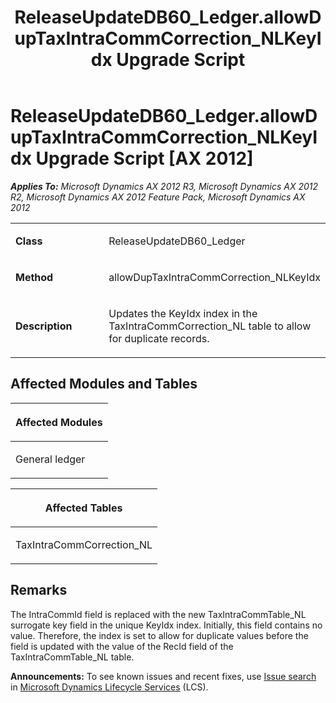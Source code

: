 ﻿---
title: ReleaseUpdateDB60_Ledger.allowDupTaxIntraCommCorrection_NLKeyIdx Upgrade Script
TOCTitle: ReleaseUpdateDB60_Ledger.allowDupTaxIntraCommCorrection_NLKeyIdx Upgrade Script
ms:assetid: 29038f4a-9e80-2e97-7de7-c6bb95c88d65
ms:mtpsurl: https://msdn.microsoft.com/en-us/library/JJ735887(v=AX.60)
ms:contentKeyID: 49707305
ms.date: 05/18/2015
mtps_version: v=AX.60
---

# ReleaseUpdateDB60\_Ledger.allowDupTaxIntraCommCorrection\_NLKeyIdx Upgrade Script [AX 2012]


_**Applies To:** Microsoft Dynamics AX 2012 R3, Microsoft Dynamics AX 2012 R2, Microsoft Dynamics AX 2012 Feature Pack, Microsoft Dynamics AX 2012_

<table>
<colgroup>
<col style="width: 50%" />
<col style="width: 50%" />
</colgroup>
<tbody>
<tr class="odd">
<td><p><strong>Class</strong></p></td>
<td><p>ReleaseUpdateDB60_Ledger</p></td>
</tr>
<tr class="even">
<td><p><strong>Method</strong></p></td>
<td><p>allowDupTaxIntraCommCorrection_NLKeyIdx</p></td>
</tr>
<tr class="odd">
<td><p><strong>Description</strong></p></td>
<td><p>Updates the KeyIdx index in the TaxIntraCommCorrection_NL table to allow for duplicate records.</p></td>
</tr>
</tbody>
</table>


## Affected Modules and Tables

<table>
<colgroup>
<col style="width: 100%" />
</colgroup>
<thead>
<tr class="header">
<th><p>Affected Modules</p></th>
</tr>
</thead>
<tbody>
<tr class="odd">
<td><p>General ledger</p></td>
</tr>
</tbody>
</table>


<table>
<colgroup>
<col style="width: 100%" />
</colgroup>
<thead>
<tr class="header">
<th><p>Affected Tables</p></th>
</tr>
</thead>
<tbody>
<tr class="odd">
<td><p>TaxIntraCommCorrection_NL</p></td>
</tr>
</tbody>
</table>


## Remarks

The IntraCommId field is replaced with the new TaxIntraCommTable\_NL surrogate key field in the unique KeyIdx index. Initially, this field contains no value. Therefore, the index is set to allow for duplicate values before the field is updated with the value of the RecId field of the TaxIntraCommTable\_NL table.

  
**Announcements:** To see known issues and recent fixes, use [Issue search](http://go.microsoft.com/fwlink/?linkid=389258) in [Microsoft Dynamics Lifecycle Services](http://go.microsoft.com/fwlink/?linkid=306505) (LCS).

